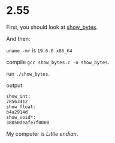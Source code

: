 # 2.55

First, you should look at [show_bytes](../../note/storage/show_bytes.c).

And then:

`uname -mr` is `19.6.0 x86_64`

compile `gcc show_bytes.c -o show_bytes`.

run `./show_bytes`.

output:

```
show_int:
78563412
show_float:
b4a2914d
show_void*:
38050deafe7f0000
```

My computer is *Little endian*.
